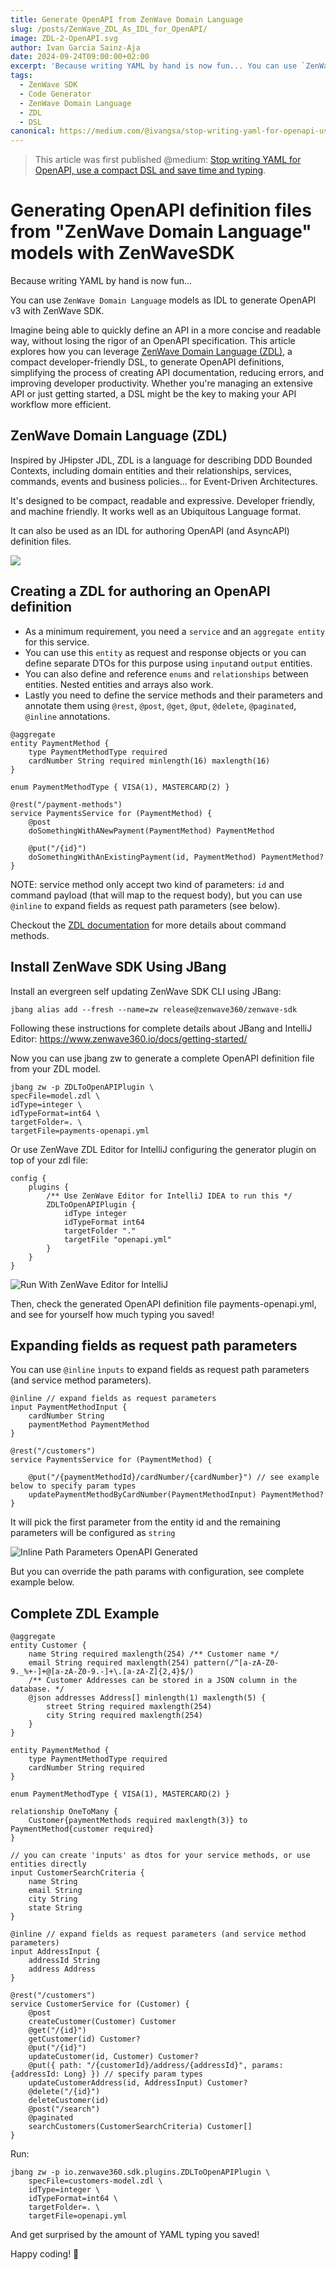 ```yaml
---
title: Generate OpenAPI from ZenWave Domain Language
slug: /posts/ZenWave_ZDL_As_IDL_for_OpenAPI/
image: ZDL-2-OpenAPI.svg
author: Ivan Garcia Sainz-Aja
date: 2024-09-24T09:00:00+02:00
excerpt: 'Because writing YAML by hand is now fun... You can use `ZenWave Domain Language` models as IDL to generate OpenAPI v3 with ZenWave SDK.'
tags:
  - ZenWave SDK
  - Code Generator
  - ZenWave Domain Language
  - ZDL
  - DSL
canonical: https://medium.com/@ivangsa/stop-writing-yaml-for-openapi-use-a-compact-dsl-and-save-time-and-typing-574a138faddc
---
```


> This article was first published @medium: [Stop writing YAML for OpenAPI, use a compact DSL and save time and typing](https://medium.com/@ivangsa/stop-writing-yaml-for-openapi-use-a-compact-dsl-and-save-time-and-typing-574a138faddc).

# Generating OpenAPI definition files from "ZenWave Domain Language" models with ZenWaveSDK

Because writing YAML by hand is now fun... 

You can use `ZenWave Domain Language` models as IDL to generate OpenAPI v3 with ZenWave SDK.

Imagine being able to quickly define an API in a more concise and readable way, without losing the rigor of an OpenAPI specification. This article explores how you can leverage [ZenWave Domain Language (ZDL)](https://www.zenwave360.io/docs/event-driven-design/zenwave-domain-language), a compact developer-friendly DSL, to generate OpenAPI definitions, simplifying the process of creating API documentation, reducing errors, and improving developer productivity. Whether you're managing an extensive API or just getting started, a DSL might be the key to making your API workflow more efficient.

## ZenWave Domain Language (ZDL)

Inspired by JHipster JDL, ZDL is a language for describing DDD Bounded Contexts, including domain entities and their relationships, services, commands, events and business policies... for Event-Driven Architectures.

It's designed to be compact, readable and expressive. Developer friendly, and machine friendly. It works well as an Ubiquitous Language format.

It can also be used as an IDL for authoring OpenAPI (and AsyncAPI) definition files.

<img src="https://www.zenwave360.io/static/EventStorming-ZDL-Mapping-cb9c987d5d0aff110c5890481034ae20.png" />

## Creating a ZDL for authoring an OpenAPI definition

- As a minimum requirement, you need a `service` and an `aggregate entity` for this service.
- You can use this `entity` as request and response objects or you can define separate DTOs for this purpose using `input`and `output` entities.
- You can also define and reference `enums` and `relationships` between entities. Nested entities and arrays also work.
- Lastly you need to define the service methods and their parameters and annotate them using `@rest`, `@post`, `@get`, `@put`, `@delete`, `@paginated`, `@inline` annotations.


```zdl
@aggregate
entity PaymentMethod {
    type PaymentMethodType required
    cardNumber String required minlength(16) maxlength(16)
}

enum PaymentMethodType { VISA(1), MASTERCARD(2) }

@rest("/payment-methods")
service PaymentsService for (PaymentMethod) {
    @post
    doSomethingWithANewPayment(PaymentMethod) PaymentMethod

    @put("/{id}")
    doSomethingWithAnExistingPayment(id, PaymentMethod) PaymentMethod?
}
```

NOTE: service method only accept two kind of parameters: `id` and command payload (that will map to the request body), but you can use `@inline` to expand fields as request path parameters (see below).

Checkout the [ZDL documentation](https://www.zenwave360.io/docs/event-driven-design/zenwave-domain-language#services-and-commands) for more details about command methods.

## Install ZenWave SDK Using JBang

Install an evergreen self updating ZenWave SDK CLI using JBang:

```shell
jbang alias add --fresh --name=zw release@zenwave360/zenwave-sdk
```
Following these instructions for complete details about JBang and IntelliJ Editor: https://www.zenwave360.io/docs/getting-started/

Now you can use jbang zw to generate a complete OpenAPI definition file from your ZDL model.

```shell
jbang zw -p ZDLToOpenAPIPlugin \
specFile=model.zdl \
idType=integer \
idTypeFormat=int64 \
targetFolder=. \
targetFile=payments-openapi.yml
```

Or use ZenWave ZDL Editor for IntelliJ configuring the generator plugin on top of your zdl file:

```zdl
config {
    plugins {
        /** Use ZenWave Editor for IntelliJ IDEA to run this */
        ZDLToOpenAPIPlugin {
            idType integer
            idTypeFormat int64
            targetFolder "."
            targetFile "openapi.yml"
        }
    }
}
```

![Run With ZenWave Editor for IntelliJ](./RunWith-ZenWave-Editor-for-IntelliJ.png)

Then, check the generated OpenAPI definition file payments-openapi.yml, and see for yourself how much typing you saved!

## Expanding fields as request path parameters

You can use `@inline` `ìnputs` to expand fields as request path parameters (and service method parameters).

```zdl
@inline // expand fields as request parameters
input PaymentMethodInput {
    cardNumber String
    paymentMethod PaymentMethod
}

@rest("/customers")
service PaymentsService for (PaymentMethod) {

    @put("/{paymentMethodId}/cardNumber/{cardNumber}") // see example below to specify param types
    updatePaymentMethodByCardNumber(PaymentMethodInput) PaymentMethod?
}
```
It will pick the first parameter from the entity id and the remaining parameters will be configured as `string`

![Inline Path Parameters OpenAPI Generated](./InlinePathParameters-OpenAPI-Generated.png)

But you can override the path params with configuration, see complete example below.

## Complete ZDL Example

```zdl
@aggregate
entity Customer {
    name String required maxlength(254) /** Customer name */
    email String required maxlength(254) pattern(/^[a-zA-Z0-9._%+-]+@[a-zA-Z0-9.-]+\.[a-zA-Z]{2,4}$/)
    /** Customer Addresses can be stored in a JSON column in the database. */
    @json addresses Address[] minlength(1) maxlength(5) {
        street String required maxlength(254)
        city String required maxlength(254)
    }
}

entity PaymentMethod {
    type PaymentMethodType required
    cardNumber String required
}

enum PaymentMethodType { VISA(1), MASTERCARD(2) }

relationship OneToMany {
    Customer{paymentMethods required maxlength(3)} to PaymentMethod{customer required}
}

// you can create 'inputs' as dtos for your service methods, or use entities directly
input CustomerSearchCriteria {
    name String
    email String
    city String
    state String
}

@inline // expand fields as request parameters (and service method parameters)
input AddressInput {
    addressId String
    address Address
}

@rest("/customers")
service CustomerService for (Customer) {
    @post
    createCustomer(Customer) Customer
    @get("/{id}")
    getCustomer(id) Customer?
    @put("/{id}")
    updateCustomer(id, Customer) Customer?
    @put({ path: "/{customerId}/address/{addressId}", params: {addressId: Long} }) // specify param types
    updateCustomerAddress(id, AddressInput) Customer?
    @delete("/{id}")
    deleteCustomer(id)
    @post("/search")
    @paginated
    searchCustomers(CustomerSearchCriteria) Customer[]
}
```

Run:

```shell
jbang zw -p io.zenwave360.sdk.plugins.ZDLToOpenAPIPlugin \
    specFile=customers-model.zdl \
    idType=integer \
    idTypeFormat=int64 \
    targetFolder=. \
    targetFile=openapi.yml
```

And get surprised by the amount of YAML typing you saved!

Happy coding! 🚀
